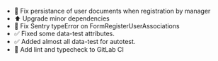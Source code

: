 - 🐛 Fix persistance of user documents when registration by manager
- ⬆️ Upgrade minor dependencies
- 🐛 Fix Sentry typeError on FormRegisterUserAssociations
- ✅ Fixed some data-test attributes.
- ✅ Added almost all data-test for autotest.
- 👷 Add lint and typecheck to GitLab CI